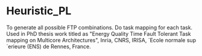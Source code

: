 # Heuristic_PL
To generate all possible FTP combinations. Do task mapping for each task.
Used in PhD thesis work titled as "Energy Quality Time Fault Tolerant Task mapping on Multicore Architectures", Inria, CNRS, IRISA, ´Ecole normale sup´erieure (ENS) de Rennes, France.

